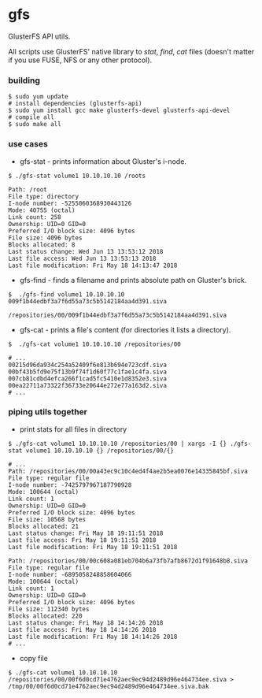 # gfs
GlusterFS API utils.

All scripts use GlusterFS' native library to _stat_, _find_, _cat_ files (doesn't matter if you use FUSE, NFS or any other protocol).

### building

```
$ sudo yum update
# install dependencies (glusterfs-api)
$ sudo yum install gcc make glusterfs-devel glusterfs-api-devel
# compile all
$ sudo make all
```

### use cases

* gfs-stat - prints information about Gluster's i-node.
```
$ ./gfs-stat volume1 10.10.10.10 /roots

Path: /root
File type: directory
I-node number: -5255060368930443126
Mode: 40755 (octal)
Link count: 258
Ownership: UID=0 GID=0
Preferred I/O block size: 4096 bytes
File size: 4096 bytes
Blocks allocated: 8
Last status change: Wed Jun 13 13:53:12 2018
Last file access: Wed Jun 13 13:53:13 2018
Last file modification: Fri May 18 14:13:47 2018
```

* gfs-find - finds a filename and prints absolute path on Gluster's brick.
```
$  ./gfs-find volume1 10.10.10.10 009f1b44edbf3a7f6d55a73c5b5142184aa4d391.siva

/repositories/00/009f1b44edbf3a7f6d55a73c5b5142184aa4d391.siva
```

* gfs-cat - prints a file's content (for directories it lists a directory).
```
$  ./gfs-cat volume1 10.10.10.10 /repositories/00

# ...
00215d96da934c254a52409f6e813b694e723cdf.siva
00bf43b5fd9e75f13b9f74f1d60f77c1fae1c4fa.siva
007cb81cdbd4efca266f1cad5fc5410e1d8352e3.siva
00ea22711a73322f36733e20644e272e77a163d2.siva
# ...
```

### piping utils together

* print stats for all files in directory
```
$ ./gfs-cat volume1 10.10.10.10 /repositories/00 | xargs -I {} ./gfs-stat volume1 10.10.10.10 {} /repositories/00/{}

# ...
Path: /repositories/00/00a43ec9c10c4ed4f4ae2b5ea0076e14335845bf.siva
File type: regular file
I-node number: -7425797967187790928
Mode: 100644 (octal)
Link count: 1
Ownership: UID=0 GID=0
Preferred I/O block size: 4096 bytes
File size: 10568 bytes
Blocks allocated: 21
Last status change: Fri May 18 19:11:51 2018
Last file access: Fri May 18 19:11:51 2018
Last file modification: Fri May 18 19:11:51 2018

Path: /repositories/00/00c608a081eb704b6a73fb7afb8672d1f91648b8.siva
File type: regular file
I-node number: -6895058248858604066
Mode: 100644 (octal)
Link count: 1
Ownership: UID=0 GID=0
Preferred I/O block size: 4096 bytes
File size: 112340 bytes
Blocks allocated: 220
Last status change: Fri May 18 14:14:26 2018
Last file access: Fri May 18 14:14:26 2018
Last file modification: Fri May 18 14:14:26 2018
# ...
```

* copy file
```
$ ./gfs-cat volume1 10.10.10.10 /repositories/00/00f6d0cd71e4762aec9ec94d2489d96e464734ee.siva > /tmp/00/00f6d0cd71e4762aec9ec94d2489d96e464734ee.siva.bak
```
